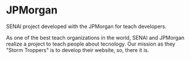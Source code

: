 # JPMorgan
SENAI project developed with the JPMorgan for teach developers.

As one of the best teach organizations in the world, SENAI and JPMorgan realize a project to teach people about tecnology.
Our mission as they "Storm Troppers" is to develop their website, so, there it is.
